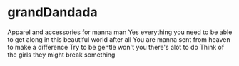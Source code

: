# grandDandada
Apparel and accessories for manna man
Yes everything you need to be able to
get along in this beautiful world after all 
You are manna sent from heaven to make a difference
Try to be gentle won't you there's alót to do
 Think óf the girls they might break something
